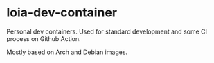 # loia-dev-container

Personal dev containers. Used for standard development and some CI process on Github Action.

Mostly based on Arch and Debian images.
